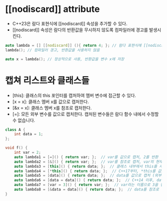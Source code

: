 # [[nodiscard]] attribute

- C++23은 람다 표현식에 [[nodiscard]] 속성을 추가할 수 있다.
- [[nodiscard]] 속성은 람다의 반환값을 무시하지 않도록 컴파일러에 경고를 발생시킨다.
```cpp
auto lambda = [] [[nodiscard]] (){ return 4; }; // 람다 표현식에 [[nodiscard]] 속성 추가
lambda(); // 컴파일러 경고, 반환값을 사용하지 않음

auto x = lambda(); // 정상적으로 사용, 반환값을 변수 x에 저장
```


# 캡쳐 리스트와 클래스들
- [this]: 클래스의 this 포인터를 캡처하여 멤버 변수에 접근할 수 있다.
- [x = x]: 클래스 멤버 x를 값으로 캡처한다.
- [&x = x]: 클래스 멤버 x를 참조로 캡처한다.
- [=]: 모든 외부 변수를 값으로 캡처한다. 캡처된 변수들은 람다 함수 내에서 수정할 수 없습니다.
```cpp
class A {
    int data = 1;
};

void f() {
    int var = 2;
    auto lambda1 = [=]() { return var; };  // var를 값으로 캡처, 2를 반환
    auto lambda2 = [&]() { return var; };  // var를 참조로 캡처, var의 현재 값을 반환
    auto lambda3 = [this]() { return data; };  // 클래스 내부에서 this를 사용하여 data에 접근
    auto lambda4 = [*this]() { return data; };  // C++17부터, *this를 값으로 캡처하여 data에 접근
    auto lambda5 = [data]() { return data; };  // data를 값으로 캡처 (외부 data가 아니라 A 클래스의 멤버를 가리킬 경우 오류 발생)
    auto lambda6 = [data = data]() { return data; };  // C++14 이후, data를 명시적으로 값으로 캡처
    auto lambda7 = [var = 3]() { return var; };  // var라는 이름으로 3을 캡처, 3 반환
    auto lambda8 = [&data = data]() { return data; };  // data를 참조로 캡처, A 클래스의 멤버 data의 현재 값을 반환
}
```
